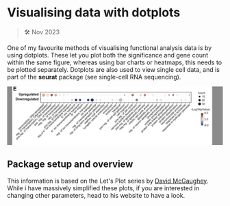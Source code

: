 # Visualising data with dotplots

>  🛠️ Nov 2023

One of my favourite methods of visualising functional analysis data is by using dotplots. These let you plot both the significance and gene count within the same figure, whereas using bar charts or heatmaps, this needs to be plotted separately. Dotplots are also used to view single cell data, and is part of the **seurat** package (see single-cell RNA sequencing).

![Example of a Dotplot](./Images/David_k.png)

## Package setup and overview

This information is based on the Let's Plot series by [David McGaughey](https://davemcg.github.io/post/lets-plot-scrna-dotplots/). While i have massively simplified these plots, if you are interested in changing other parameters, head to his website to have a look.
 
